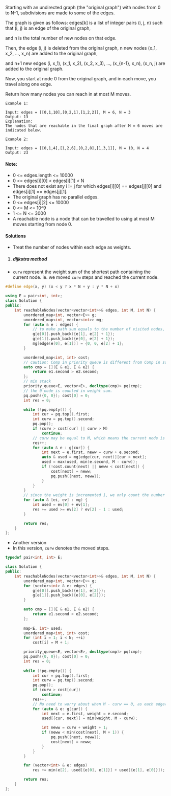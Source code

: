 Starting with an undirected graph (the "original graph") with nodes from 0 to N-1, subdivisions are made to some of the edges.

The graph is given as follows: edges[k] is a list of integer pairs (i, j, n) such that (i, j) is an edge of the original graph,

and n is the total number of new nodes on that edge. 

Then, the edge (i, j) is deleted from the original graph, n new nodes (x_1, x_2, ..., x_n) are added to the original graph,

and n+1 new edges (i, x_1), (x_1, x_2), (x_2, x_3), ..., (x_{n-1}, x_n), (x_n, j) are added to the original graph.

Now, you start at node 0 from the original graph, and in each move, you travel along one edge. 

Return how many nodes you can reach in at most M moves.

 

```
Example 1:

Input: edges = [[0,1,10],[0,2,1],[1,2,2]], M = 6, N = 3
Output: 13
Explanation: 
The nodes that are reachable in the final graph after M = 6 moves are indicated below.

Example 2:

Input: edges = [[0,1,4],[1,2,6],[0,2,8],[1,3,1]], M = 10, N = 4
Output: 23
```

 

#### Note:

-    0 <= edges.length <= 10000
-    0 <= edges[i][0] < edges[i][1] < N
-    There does not exist any i != j for which edges[i][0] == edges[j][0] and edges[i][1] == edges[j][1].
-    The original graph has no parallel edges.
-    0 <= edges[i][2] <= 10000
-    0 <= M <= 10^9
-    1 <= N <= 3000
-    A reachable node is a node that can be travelled to using at most M moves starting from node 0.


#### Solutions

- Treat the number of nodes within each edge as weights.


1. ##### dijkstra method

- `curw` represent the weight sum of the shortest path containing the current node. ie. we moved `curw` steps and reached the current node.

```c++
#define edge(x, y) (x < y ? x * N + y : y * N + x)

using E = pair<int, int>;
class Solution {
public:
    int reachableNodes(vector<vector<int>>& edges, int M, int N) {
        unordered_map<int, vector<E>> g;
        unordered_map<int, vector<int>> mg;
        for (auto & e : edges) {
            // to make path sum equals to the number of visited nodes, we increment the number of inner nodes by 1. ie. after moved `num + 1` steps, we will be at the target node of this edge.
            g[e[0]].push_back({e[1], e[2] + 1});
            g[e[1]].push_back({e[0], e[2] + 1});
            mg[edge(e[0], e[1])] = {0, 0, e[2] + 1};
        }

        unordered_map<int, int> cost;
        // caution: Comp in priority queue is different from Comp in sort.
        auto cmp = [](E & e1, E & e2) {
            return e1.second > e2.second;
        };
        // min stack
        priority_queue<E, vector<E>, decltype(cmp)> pq(cmp);
        // the 0 node is counted in weight sum.
        pq.push({0, 0}); cost[0] = 0;
        int res = 0;

        while (!pq.empty()) {
            int cur = pq.top().first;
            int curw = pq.top().second;
            pq.pop();
            if (curw > cost[cur] || curw > M)
                continue;
            // curw may be equal to M, which means the current node is the last node
            res++;
            for (auto & e : g[cur]) {
                int next = e.first, neww = curw + e.second;
                auto & used = mg[edge(cur, next)][cur > next];
                used = max(used, min(e.second, M - curw));
                if (!cost.count(next) || neww < cost[next]) {
                    cost[next] = neww;
                    pq.push({next, neww});
                }
            }
        }
        // since the weight is incremented 1, we only count the number of inner nodes.
        for (auto & [ei, ev] : mg) {
            int used = ev[0] + ev[1];
            res += used >= ev[2] ? ev[2] - 1 : used;
        }

        return res;
    }
};
```

- Another version
- In this version, `curw` denotes the moved steps.

```c++
typedef pair<int, int> E;

class Solution {
public:
    int reachableNodes(vector<vector<int>>& edges, int M, int N) {
        unordered_map<int, vector<E>> g;
        for (vector<int> & e: edges) {
            g[e[0]].push_back({e[1], e[2]});
            g[e[1]].push_back({e[0], e[2]});
        }

        auto cmp = [](E & e1, E & e2) {
            return e1.second > e2.second;
        };
    
        map<E, int> used;
        unordered_map<int, int> cost;
        for (int i = 1; i < N; ++i)
            cost[i] = M + 1;

        priority_queue<E, vector<E>, decltype(cmp)> pq(cmp);
        pq.push({0, 0}); cost[0] = 0;
        int res = 0;
    
        while (!pq.empty()) {
            int cur = pq.top().first;
            int curw = pq.top().second;
            pq.pop();
            if (curw > cost[cur])
                continue;
            res++;
            // No need to worry about when M - curw == 0, as each edge(directed) will only be visited once
            for (auto & e: g[cur]) {
                int next = e.first, weight = e.second;
                used[{cur, next}] = min(weight, M - curw);

                int neww = curw + weight + 1;
                if (neww < min(cost[next], M + 1)) {
                    pq.push({next, neww});
                    cost[next] = neww;
                }
            }
        }

        for (vector<int> & e: edges)
            res += min(e[2], used[{e[0], e[1]}] + used[{e[1], e[0]}]);

        return res;
    }
};

```